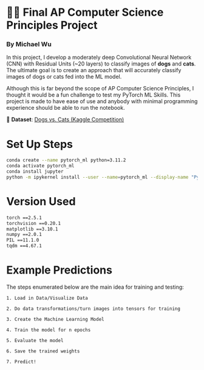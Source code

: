 # 🐶🐱 Final AP Computer Science Principles Project  
### **By Michael Wu**

In this project, I develop a moderately deep Convolutional Neural Network (CNN) with Residual Units (~20 layers) to classify images of **dogs** and **cats**. The ultimate goal is to create an approach that will accurately classify images of dogs or cats fed into the ML model.

Although this is far beyond the scope of AP Computer Science Principles, I thought it would be a fun challenge to test my PyTorch ML Skills. This project is made to have ease of use and anybody with minimal programming experience should be able to run the notebook.

📂 **Dataset**: [Dogs vs. Cats (Kaggle Competition)](https://www.kaggle.com/competitions/dogs-vs-cats/overview)

# Set Up Steps
```bash
conda create --name pytorch_ml python=3.11.2
conda activate pytorch_ml
conda install jupyter
python -m ipykernel install --user --name=pytorch_ml --display-name "PyTorch ML"
```

# Version Used
```bash
torch ==2.5.1
torchvision ==0.20.1
matplotlib ==3.10.1
numpy ==2.0.1
PIL ==11.1.0
tqdm ==4.67.1
```

# Example Predictions 




The steps enumerated below are the main idea for training and testing:

`1. Load in Data/Visualize Data`

`2. Do data transformations/turn images into tensors for training`

`3. Create the Machine Learning Model `

`4. Train the model for n epochs`

`5. Evaluate the model`

`6. Save the trained weights`

`7. Predict! `
